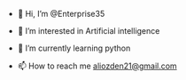 - 👋 Hi, I’m @Enterprise35
- 👀 I’m interested in Artificial intelligence

- 🌱 I’m currently learning python

- 📫 How to reach me aliozden21@gmail.com

